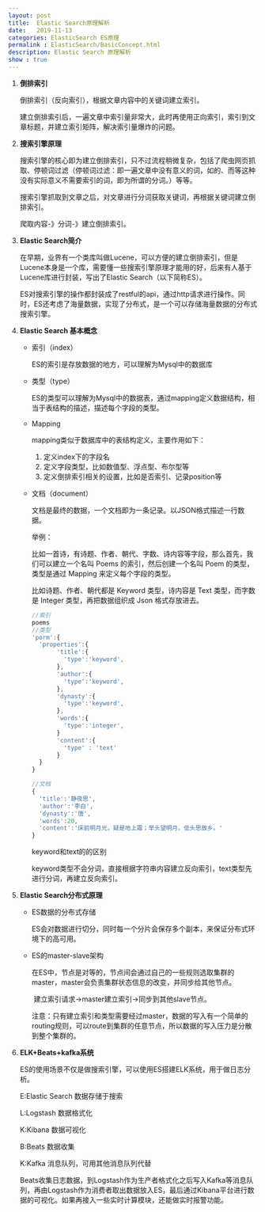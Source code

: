 ```yaml
---
layout: post
title:  Elastic Search原理解析
date:   2019-11-13
categories: ElasticSearch ES原理
permalink : ElasticSearch/BasicConcept.html
description: Elastic Search 原理解析
show : true
---
```


1. **倒排索引**

   倒排索引（反向索引），根据文章内容中的关键词建立索引。

   建立倒排索引后，一遍文章中索引量非常大，此时再使用正向索引，索引到文章标题，并建立索引矩阵，解决索引量爆炸的问题。

2. **搜索引擎原理**

   搜索引擎的核心即为建立倒排索引，只不过流程稍微复杂，包括了爬虫网页抓取、停顿词过滤（停顿词过滤：即一遍文章中没有意义的词，如的、而等这种没有实际意义不需要索引的词，即为所谓的分词。）等等。

   搜索引擎抓取到文章之后，对文章进行分词获取关键词，再根据关键词建立倒排索引。

   爬取内容-》分词-》建立倒排索引。	

3. **Elastic Search简介**

   在早期，业界有一个类库叫做Lucene，可以方便的建立倒排索引，但是Lucene本身是一个库，需要懂一些搜索引擎原理才能用的好，后来有人基于Lucene库进行封装，写出了Elastic Search（以下简称ES）。

   ES对搜索引擎的操作都封装成了restful的api，通过http请求进行操作。同时，ES还考虑了海量数据，实现了分布式，是一个可以存储海量数据的分布式搜索引擎。

4. **Elastic Search 基本概念**

   + 索引（index）

     ES的索引是存放数据的地方，可以理解为Mysql中的数据库

   + 类型（type）

     ES的类型可以理解为Mysql中的数据表，通过mapping定义数据结构，相当于表结构的描述，描述每个字段的类型。

   + Mapping

     mapping类似于数据库中的表结构定义，主要作用如下：

     1. 定义index下的字段名
     2. 定义字段类型，比如数值型、浮点型、布尔型等
     3. 定义倒排索引相关的设置，比如是否索引、记录position等

   + 文档（document）

     文档是最终的数据，一个文档即为一条记录。以JSON格式描述一行数据。

     举例：

     比如一首诗，有诗题、作者、朝代、字数、诗内容等字段，那么首先，我们可以建立一个名叫 Poems 的索引，然后创建一个名叫 Poem 的类型，类型是通过 Mapping 来定义每个字段的类型。

     比如诗题、作者、朝代都是 Keyword 类型，诗内容是 Text 类型，而字数是 Integer 类型，再把数据组织成 Json 格式存放进去。

     ```javascript
     //索引
     poems
     //类型
     'porm':{
       'properties':{
            'title':{
              'type':'keyword',
            },
            'author':{
              'type':'keyword', 
            },
            'dynasty':{
              'type':'keyword',
            },
            'words':{
              'type':'integer',
            }
            'content':{
              'type' : 'text'
            }  
       }
     }
     
     //文档
     {
       'title':'静夜思',
       'author':'李白',
       'dynasty':'唐',
       'words':20,
       'content':'床前明月光，疑是地上霜；举头望明月，低头思故乡。' 
     }
     ```

     keyword和text的的区别

     keyword类型不会分词，直接根据字符串内容建立反向索引，text类型先进行分词，再建立反向索引。

5. **Elastic Search分布式原理**

   * ES数据的分布式存储

     ​	ES会对数据进行切分，同时每一个分片会保存多个副本，来保证分布式环境下的高可用。

   * ES的master-slave架构

     ​	在ES中，节点是对等的，节点间会通过自己的一些规则选取集群的master，master会负责集群状态信息的改变，并同步给其他节点。

     ​	建立索引请求->master建立索引->同步到其他slave节点。

     ​	注意：只有建立索引和类型需要经过master，数据的写入有一个简单的routing规则，可以route到集群的任意节点，所以数据的写入压力是分散到整个集群的。

6. **ELK+Beats+kafka系统**

   ES的使用场景不仅是做搜索引擎，可以使用ES搭建ELK系统，用于做日志分析。

   E:Elastic Search  数据存储于搜索

   L:Logstash     数据格式化

   K:Kibana		数据可视化

   B:Beats          数据收集

   K:Kafka          消息队列，可用其他消息队列代替

   Beats收集日志数据，到Logstash作为生产者格式化之后写入Kafka等消息队列，再由Logstash作为消费者取出数据放入ES，最后通过Kibana平台进行数据的可视化。如果再接入一些实时计算模块，还能做实时报警功能。

   